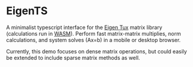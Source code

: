 # EigenTS

A minimalist typescript interface for the [Eigen Tux](https://eigen.tuxfamily.org/) matrix library (calculations run in [WASM](https://webassembly.org/)). Perform fast matrix-matrix multiplies, norm calculations, and system solves (Ax=b) in a mobile or desktop browser. 

Currently, this demo focuses on dense matrix operations, but could easily be extended to include sparse matrix methods as well. 

